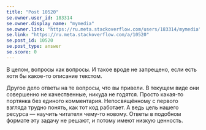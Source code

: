 ```yaml
---
title: "Post 10520"
se.owner.user_id: 183314
se.owner.display_name: "mymedia"
se.owner.link: "https://ru.meta.stackoverflow.com/users/183314/mymedia"
se.link: "https://ru.meta.stackoverflow.com/a/10520"
se.post_id: 10520
se.post_type: answer
se.score: 0
---
```

<p>В целом, вопросы как вопросы. И такое вроде не запрещено, если есть хотя бы какое-то описание текстом.</p>
<p>Другое дело ответы на те вопросы, что вы привели. В текущем виде они совершенно не качественные, никуда не годятся. Просто какая-то портянка без единого комментария. Непосвящённому с первого взгляда трудно понять, как тот код работает. А ведь цель нашего ресурса — научить читателя чему-то новому. Ответы в подобном формате эту задачу не решают, и потому имеют низкую ценность.</p>
